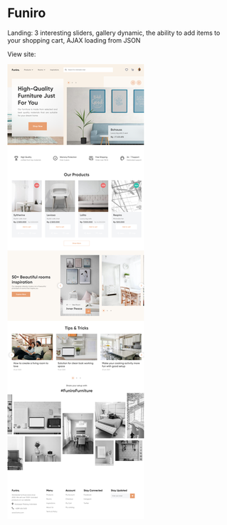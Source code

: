 # Funiro
Landing: 3 interesting sliders, gallery dynamic, the ability to add items to your shopping cart, AJAX loading from JSON

View site: 

![screenshot](img/Funiro.png)
